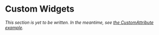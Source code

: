 # Custom Widgets

_This section is yet to be written. In the meantime, see [the CustomAttribute example](https://github.com/owickstrom/gi-gtk-declarative/blob/master/examples/CustomAttribute.hs)._
